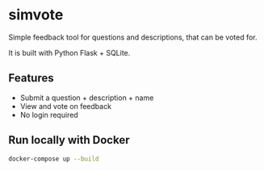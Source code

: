 # simvote
Simple feedback tool for questions and descriptions, that can be voted for.

It is built with Python Flask + SQLite.

## Features
- Submit a question + description + name
- View and vote on feedback
- No login required

## Run locally with Docker
```bash
docker-compose up --build
```